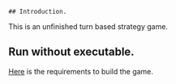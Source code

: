 	## Introduction.

This is an unfinished turn based strategy game.

## Run without executable.

[Here](https://github.com/aefren/dark-fantasy/blob/master/Readme.txt) is the requirements to build the game.
